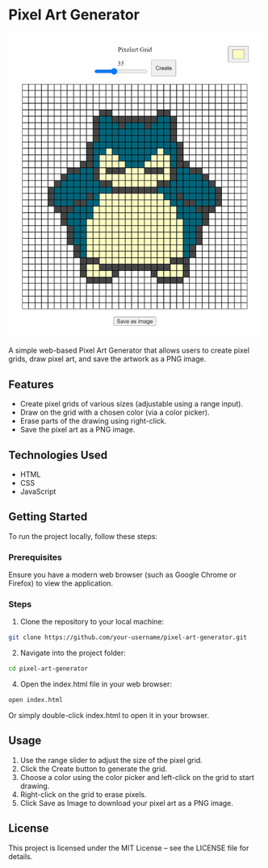 # Pixel Art Generator

<div style="text-align: center;">
  <img src="https://github.com/flowdevloping/pixelart-generator/blob/master/PixelArtCreator.png" alt="Pixelart Grid Example" width="500" />
</div>


A simple web-based Pixel Art Generator that allows users to create pixel grids, draw pixel art, and save the artwork as a PNG image.

## Features

- Create pixel grids of various sizes (adjustable using a range input).
- Draw on the grid with a chosen color (via a color picker).
- Erase parts of the drawing using right-click.
- Save the pixel art as a PNG image.

## Technologies Used

- HTML
- CSS
- JavaScript

## Getting Started

To run the project locally, follow these steps:

### Prerequisites

Ensure you have a modern web browser (such as Google Chrome or Firefox) to view the application.

### Steps
1. Clone the repository to your local machine:
  ```bash
  git clone https://github.com/your-username/pixel-art-generator.git
  ```
   
2. Navigate into the project folder:
  ```bash
  cd pixel-art-generator
  ```
  
4. Open the index.html file in your web browser:
  ```bash
  open index.html
  ```
Or simply double-click index.html to open it in your browser.

## Usage
1. Use the range slider to adjust the size of the pixel grid.
2. Click the Create button to generate the grid.
3. Choose a color using the color picker and left-click on the grid to start drawing.
4. Right-click on the grid to erase pixels.
5. Click Save as Image to download your pixel art as a PNG image.

## License
This project is licensed under the MIT License – see the LICENSE file for details.


